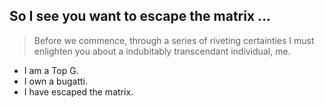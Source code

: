 ## So I see you want to escape the matrix ...

> Before we commence, through a series of riveting certainties I must enlighten you about a indubitably transcendant individual, me.

- I am a Top G.
- I own a bugatti.
- I have escaped the matrix.

